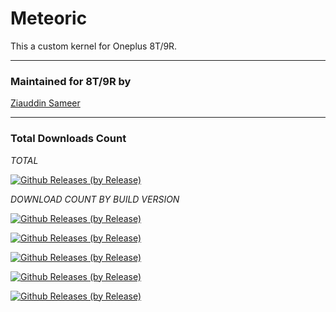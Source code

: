 # Meteoric
This a custom kernel for Oneplus 8T/9R.

---------------------------------------------------------------------------------

### Maintained for 8T/9R by

[Ziauddin Sameer](https://github.com/ziasam)

---------------------------------------------------------------------------------

### Total Downloads Count

*TOTAL*

[![Github Releases (by Release)](https://img.shields.io/github/downloads/ziasam/Meteoric/total.svg)](https://github.com/ziasam/Meteoric/releases)

*DOWNLOAD COUNT BY BUILD VERSION*

[![Github Releases (by Release)](https://img.shields.io/github/downloads/ziasam/Meteoric/METEORIC-V2/total.svg)](https://github.com/ziasam/Meteoric/releases)

[![Github Releases (by Release)](https://img.shields.io/github/downloads/ziasam/Meteoric/METEORIC-V3/total.svg)](https://github.com/ziasam/Meteoric/releases)

[![Github Releases (by Release)](https://img.shields.io/github/downloads/ziasam/Meteoric/METEORIC-V4/total.svg)](https://github.com/ziasam/Meteoric/releases)

[![Github Releases (by Release)](https://img.shields.io/github/downloads/ziasam/Meteoric/METEORIC-V5/total.svg)](https://github.com/ziasam/Meteoric/releases)

[![Github Releases (by Release)](https://img.shields.io/github/downloads/ziasam/Meteoric/METEORIC-V6/total.svg)](https://github.com/ziasam/Meteoric/releases)
